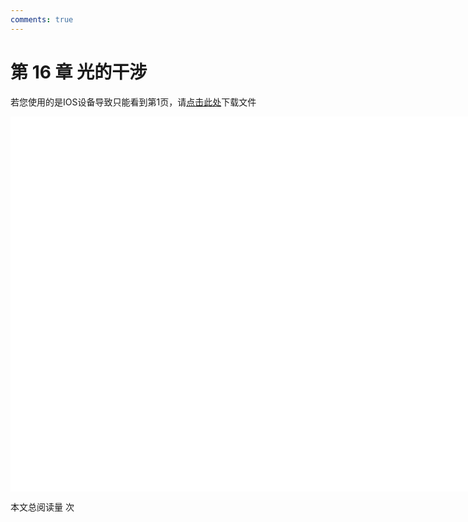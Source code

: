 ```yaml
---
comments: true
---
```


# 第 16 章 光的干涉

<object data="大学物理 第 16 章.pdf" type="application/pdf" width="150%" height="800">
    <p>若您使用的是IOS设备导致只能看到第1页，请<a href="大学物理 第 16 章.pdf">点击此处</a>下载文件</p>
    <iframe src="大学物理 第 16 章.pdf#navpanes=0" width="500%" height="600" frameborder="0"></iframe>
    
</object>

<span id="busuanzi_container_page_pv">本文总阅读量 <span id="busuanzi_value_page_pv"></span> 次</span>


